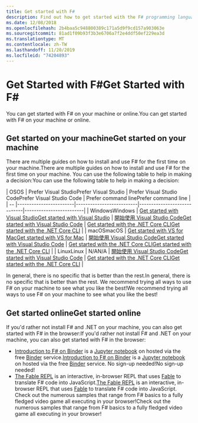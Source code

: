 ```yaml
---
title: Get started with F#
description: Find out how to get started with the F# programming language.
ms.date: 12/08/2018
ms.openlocfilehash: 2b4baa5c948800389c171a5d9f9cd157a903063e
ms.sourcegitcommit: 81ad1f09b93f3b3e6706a7f2e4ddf50ef229ea3d
ms.translationtype: MT
ms.contentlocale: zh-TW
ms.lasthandoff: 11/20/2019
ms.locfileid: "74204893"
---
```

# <a name="get-started-with-f"></a><span data-ttu-id="2f227-103">Get Started with F\#</span><span class="sxs-lookup"><span data-stu-id="2f227-103">Get Started with F\#</span></span>

<span data-ttu-id="2f227-104">You can get started with F# on your machine or online.</span><span class="sxs-lookup"><span data-stu-id="2f227-104">You can get started with F# on your machine or online.</span></span>

## <a name="get-started-on-your-machine"></a><span data-ttu-id="2f227-105">Get started on your machine</span><span class="sxs-lookup"><span data-stu-id="2f227-105">Get started on your machine</span></span>

<span data-ttu-id="2f227-106">There are multiple guides on how to install and use F# for the first time on your machine.</span><span class="sxs-lookup"><span data-stu-id="2f227-106">There are multiple guides on how to install and use F# for the first time on your machine.</span></span>  <span data-ttu-id="2f227-107">You can use the following table to help in making a decision:</span><span class="sxs-lookup"><span data-stu-id="2f227-107">You can use the following table to help in making a decision:</span></span>

| <span data-ttu-id="2f227-108">OS</span><span class="sxs-lookup"><span data-stu-id="2f227-108">OS</span></span> | <span data-ttu-id="2f227-109">Prefer Visual Studio</span><span class="sxs-lookup"><span data-stu-id="2f227-109">Prefer Visual Studio</span></span> | <span data-ttu-id="2f227-110">Prefer Visual Studio Code</span><span class="sxs-lookup"><span data-stu-id="2f227-110">Prefer Visual Studio Code</span></span> | <span data-ttu-id="2f227-111">Prefer command line</span><span class="sxs-lookup"><span data-stu-id="2f227-111">Prefer command line</span></span> |
| -- |------------------------|--------------------------|-----------------------------|-------------------------|
| <span data-ttu-id="2f227-112">Windows</span><span class="sxs-lookup"><span data-stu-id="2f227-112">Windows</span></span> | [<span data-ttu-id="2f227-113">Get started with Visual Studio</span><span class="sxs-lookup"><span data-stu-id="2f227-113">Get started with Visual Studio</span></span>](get-started-visual-studio.md) | [<span data-ttu-id="2f227-114">開始使用 Visual Studio Code</span><span class="sxs-lookup"><span data-stu-id="2f227-114">Get started with Visual Studio Code</span></span>](get-started-vscode.md) | [<span data-ttu-id="2f227-115">Get started with the .NET Core CLI</span><span class="sxs-lookup"><span data-stu-id="2f227-115">Get started with the .NET Core CLI</span></span>](get-started-command-line.md) |
| <span data-ttu-id="2f227-116">macOS</span><span class="sxs-lookup"><span data-stu-id="2f227-116">macOS</span></span> | [<span data-ttu-id="2f227-117">Get started with VS for Mac</span><span class="sxs-lookup"><span data-stu-id="2f227-117">Get started with VS for Mac</span></span>](get-started-with-visual-studio-for-mac.md) | [<span data-ttu-id="2f227-118">開始使用 Visual Studio Code</span><span class="sxs-lookup"><span data-stu-id="2f227-118">Get started with Visual Studio Code</span></span>](get-started-vscode.md) | [<span data-ttu-id="2f227-119">Get started with the .NET Core CLI</span><span class="sxs-lookup"><span data-stu-id="2f227-119">Get started with the .NET Core CLI</span></span>](get-started-command-line.md) |
| <span data-ttu-id="2f227-120">Linux</span><span class="sxs-lookup"><span data-stu-id="2f227-120">Linux</span></span> | <span data-ttu-id="2f227-121">N/A</span><span class="sxs-lookup"><span data-stu-id="2f227-121">N/A</span></span> | [<span data-ttu-id="2f227-122">開始使用 Visual Studio Code</span><span class="sxs-lookup"><span data-stu-id="2f227-122">Get started with Visual Studio Code</span></span>](get-started-vscode.md) | [<span data-ttu-id="2f227-123">Get started with the .NET Core CLI</span><span class="sxs-lookup"><span data-stu-id="2f227-123">Get started with the .NET Core CLI</span></span>](get-started-command-line.md) |

<span data-ttu-id="2f227-124">In general, there is no specific that is better than the rest.</span><span class="sxs-lookup"><span data-stu-id="2f227-124">In general, there is no specific that is better than the rest.</span></span> <span data-ttu-id="2f227-125">We recommend trying all ways to use F# on your machine to see what you like the best!</span><span class="sxs-lookup"><span data-stu-id="2f227-125">We recommend trying all ways to use F# on your machine to see what you like the best!</span></span>

## <a name="get-started-online"></a><span data-ttu-id="2f227-126">Get started online</span><span class="sxs-lookup"><span data-stu-id="2f227-126">Get started online</span></span>

<span data-ttu-id="2f227-127">If you'd rather not install F# and .NET on your machine, you can also get started with F# in the browser:</span><span class="sxs-lookup"><span data-stu-id="2f227-127">If you'd rather not install F# and .NET on your machine, you can also get started with F# in the browser:</span></span>

* <span data-ttu-id="2f227-128">[Introduction to F# on Binder](https://mybinder.org/v2/gh/dotnet/try/master?urlpath=lab) is a [Jupyter notebook](https://jupyter.org/) on hosted via the free [Binder](https://mybinder.org/) service.</span><span class="sxs-lookup"><span data-stu-id="2f227-128">[Introduction to F# on Binder](https://mybinder.org/v2/gh/dotnet/try/master?urlpath=lab) is a [Jupyter notebook](https://jupyter.org/) on hosted via the free [Binder](https://mybinder.org/) service.</span></span> <span data-ttu-id="2f227-129">No sign-up needed!</span><span class="sxs-lookup"><span data-stu-id="2f227-129">No sign-up needed!</span></span>
* <span data-ttu-id="2f227-130">[The Fable REPL](https://fable.io/repl/) is an interactive, in-browser REPL that uses [Fable](https://fable.io/) to translate F# code into JavaScript.</span><span class="sxs-lookup"><span data-stu-id="2f227-130">[The Fable REPL](https://fable.io/repl/) is an interactive, in-browser REPL that uses [Fable](https://fable.io/) to translate F# code into JavaScript.</span></span> <span data-ttu-id="2f227-131">Check out the numerous samples that range from F# basics to a fully fledged video game all executing in your browser!</span><span class="sxs-lookup"><span data-stu-id="2f227-131">Check out the numerous samples that range from F# basics to a fully fledged video game all executing in your browser!</span></span>
